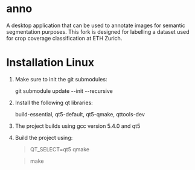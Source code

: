 # anno 
A desktop application that can be used to annotate images for semantic segmentation purposes. This fork is designed for labelling a dataset used for crop coverage classification at ETH Zurich. 

# Installation Linux
1. Make sure to init the git submodules:
	
	git submodule update --init --recursive

2. Install the following qt libraries:

	build-essential, qt5-default, qt5-qmake, qttools-dev

3. The project builds using gcc version 5.4.0 and qt5

4. Build the project using:
	
	> QT_SELECT=qt5 qmake

	> make
